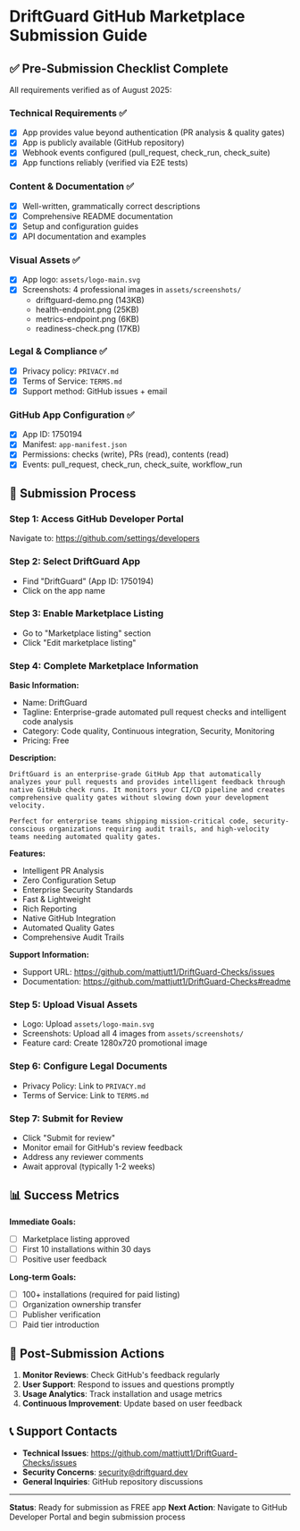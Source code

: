 # DriftGuard GitHub Marketplace Submission Guide

## ✅ Pre-Submission Checklist Complete

All requirements verified as of August 2025:

### Technical Requirements ✅
- [x] App provides value beyond authentication (PR analysis & quality gates)
- [x] App is publicly available (GitHub repository)
- [x] Webhook events configured (pull_request, check_run, check_suite)
- [x] App functions reliably (verified via E2E tests)

### Content & Documentation ✅
- [x] Well-written, grammatically correct descriptions
- [x] Comprehensive README documentation
- [x] Setup and configuration guides
- [x] API documentation and examples

### Visual Assets ✅
- [x] App logo: `assets/logo-main.svg`
- [x] Screenshots: 4 professional images in `assets/screenshots/`
  - driftguard-demo.png (143KB)
  - health-endpoint.png (25KB)
  - metrics-endpoint.png (6KB)
  - readiness-check.png (17KB)

### Legal & Compliance ✅
- [x] Privacy policy: `PRIVACY.md`
- [x] Terms of Service: `TERMS.md`
- [x] Support method: GitHub issues + email

### GitHub App Configuration ✅
- [x] App ID: 1750194
- [x] Manifest: `app-manifest.json`
- [x] Permissions: checks (write), PRs (read), contents (read)
- [x] Events: pull_request, check_run, check_suite, workflow_run

## 🚀 Submission Process

### Step 1: Access GitHub Developer Portal
Navigate to: https://github.com/settings/developers

### Step 2: Select DriftGuard App
- Find "DriftGuard" (App ID: 1750194)
- Click on the app name

### Step 3: Enable Marketplace Listing
- Go to "Marketplace listing" section
- Click "Edit marketplace listing"

### Step 4: Complete Marketplace Information

**Basic Information:**
- Name: DriftGuard
- Tagline: Enterprise-grade automated pull request checks and intelligent code analysis
- Category: Code quality, Continuous integration, Security, Monitoring
- Pricing: Free

**Description:**
```
DriftGuard is an enterprise-grade GitHub App that automatically analyzes your pull requests and provides intelligent feedback through native GitHub check runs. It monitors your CI/CD pipeline and creates comprehensive quality gates without slowing down your development velocity.

Perfect for enterprise teams shipping mission-critical code, security-conscious organizations requiring audit trails, and high-velocity teams needing automated quality gates.
```

**Features:**
- Intelligent PR Analysis
- Zero Configuration Setup
- Enterprise Security Standards
- Fast & Lightweight
- Rich Reporting
- Native GitHub Integration
- Automated Quality Gates
- Comprehensive Audit Trails

**Support Information:**
- Support URL: https://github.com/mattjutt1/DriftGuard-Checks/issues
- Documentation: https://github.com/mattjutt1/DriftGuard-Checks#readme

### Step 5: Upload Visual Assets
- Logo: Upload `assets/logo-main.svg`
- Screenshots: Upload all 4 images from `assets/screenshots/`
- Feature card: Create 1280x720 promotional image

### Step 6: Configure Legal Documents
- Privacy Policy: Link to `PRIVACY.md`
- Terms of Service: Link to `TERMS.md`

### Step 7: Submit for Review
- Click "Submit for review"
- Monitor email for GitHub's review feedback
- Address any reviewer comments
- Await approval (typically 1-2 weeks)

## 📊 Success Metrics

**Immediate Goals:**
- [ ] Marketplace listing approved
- [ ] First 10 installations within 30 days
- [ ] Positive user feedback

**Long-term Goals:**
- [ ] 100+ installations (required for paid listing)
- [ ] Organization ownership transfer
- [ ] Publisher verification
- [ ] Paid tier introduction

## 🔄 Post-Submission Actions

1. **Monitor Reviews**: Check GitHub's feedback regularly
2. **User Support**: Respond to issues and questions promptly  
3. **Usage Analytics**: Track installation and usage metrics
4. **Continuous Improvement**: Update based on user feedback

## 📞 Support Contacts

- **Technical Issues**: https://github.com/mattjutt1/DriftGuard-Checks/issues
- **Security Concerns**: security@driftguard.dev
- **General Inquiries**: GitHub repository discussions

---

**Status**: Ready for submission as FREE app
**Next Action**: Navigate to GitHub Developer Portal and begin submission process